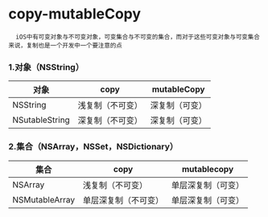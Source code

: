 # copy-mutableCopy
	  iOS中有可变对象与不可变对象，可变集合与不可变的集合，而对于这些可变对象与可变集合来说，复制也是一个开发中一个要注意的点

### 1.对象（NSString）
对象 |     copy  | mutableCopy
-------------------|-----------------------|--------------
NSString 			 | 浅复制（不可变）| 深复制（可变）
NSutableString | 深复制（不可变）| 深复制（可变）
  
### 2.集合（NSArray，NSSet，NSDictionary）
集合|copy|mutablecopy
----|----|---
NSArray|浅复制（不可变）|单层深复制（可变）
NSMutableArray|单层深复制（不可变）|单层深复制（可变）


